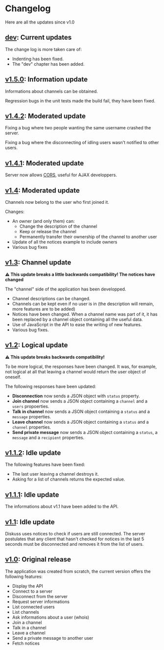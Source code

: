 # Changelog

Here are all the updates since v1.0

## [dev]: Current updates

The change log is more taken care of:

- Indenting has been fixed.
- The "dev" chapter has been added.

## [v1.5.0]: Information update

Informations about channels can be obtained.

Regression bugs in the unit tests made the build fail, they have been fixed.

## [v1.4.2]: Moderated update

Fixing a bug where two people wanting the same username crashed the server.

Fixing a bug where the disconnecting of idling users wasn't notified to other users.

## [v1.4.1]: Moderated update

Server now allows [CORS](https://en.wikipedia.org/wiki/Cross-origin_resource_sharing), useful for AJAX developpers.

## [v1.4]: Moderated update

Channels now belong to the user who first joined it.

Changes:

- An owner (and only them) can:
  - Change the description of the channel
  - Keep or release the channel
  - Permanently transfer their ownership of the channel to another user
- Update of all the notices example to include owners
- Various bug fixes

## [v1.3]: Channel update

**:warning: This update breaks a little backwards compatibility! The notices have changed**

The "channel" side of the application has been developped.

- Channel descriptions can be changed.
- Channels can be kept even if no user is in (the description will remain, more features are to be added)
- Notices have been changed. When a channel name was part of it, it has been replaced by a channel object containing all the useful data.
- Use of JavaScript in the API to ease the writing of new features.
- Various bug fixes.

## [v1.2]: Logical update

**:warning: This update breaks backwards compatibility!**

To be more logical, the responses have been changed. It was, for example, not logical at all that leaving a channel would return the user object of oneself.

The following responses have been updated:

- **Disconnection** now sends a JSON object with `status` property.
- **Join channel** now sends a JSON object containing a `channel` and a `users` propoerties.
- **Talk in channel** now sends a JSON object containing a `status` and a `message` properties.
- **Leave channel** now sends a JSON object containing a `status` and a `channel` properties.
- **Send private message** now sends a JSON object containing a `status`, a `message` and a `recipient` properties.

## [v1.1.2]: Idle update

The following features have been fixed:

- The last user leaving a channel destroys it.
- Asking for a list of channels returns the expected value.

## [v1.1.1]: Idle update

The informations about v1.1 have been added to the API.

## [v1.1]: Idle update

Diskuss uses notices to check if users are still connected. The server postulates that any client that hasn't checked for notices in the last 5 seconds must be disconnected and removes it from the list of users.


## [v1.0]: Original release

The application was created from scratch, the current version offers the following features:

- Display the API
- Connect to a server
- Disconnect from the server
- Request server informations
- List connected users
- List channels
- Ask informations about a user (whois)
- Join a channel
- Talk in a channel
- Leave a channel
- Send a private message to another user
- Fetch notices

[v1.0]: https://github.com/SteeveDroz/diskuss/compare/v0.1-alpha...v1.0
[v1.1]: https://github.com/SteeveDroz/diskuss/compare/v1.0...v1.1
[v1.1.1]: https://github.com/SteeveDroz/diskuss/compare/v1.1...v1.1.1
[v1.1.2]: https://github.com/SteeveDroz/diskuss/compare/v1.1.1...v1.1.2
[v1.2]: https://github.com/SteeveDroz/diskuss/compare/v1.1.2...v1.2
[v1.3]: https://github.com/SteeveDroz/diskuss/compare/v1.2...v1.3
[v1.4]: https://github.com/SteeveDroz/diskuss/compare/v1.3...v1.4
[v1.4.1]: https://github.com/SteeveDroz/diskuss/compare/v1.4...v1.4.1
[v1.4.2]: https://github.com/SteeveDroz/diskuss/compare/v1.4.1...v1.4.2
[v1.5.0]: https://github.com/SteeveDroz/diskuss/compare/v1.4.2...v1.5.0
[dev]: https://github.com/SteeveDroz/diskuss/compare/master...dev
